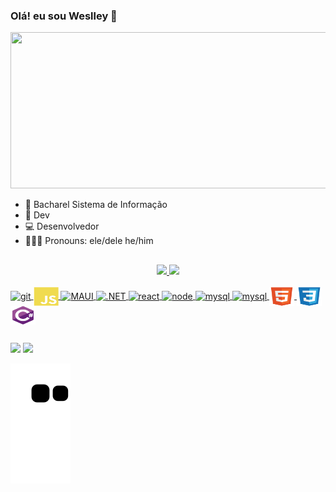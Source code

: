 ### Olá! eu sou Weslley 👋

<img height="250" width="850" src="https://user-images.githubusercontent.com/73807228/153535920-9961208e-36e3-452f-aaef-12db2987544b.gif">

- 🔭 Bacharel Sistema de Informação 
- 🌱 Dev
- 💻 Desenvolvedor 
- 👨🏽‍🦱 Pronouns: ele/dele he/him


##
<div align="center">
  <a href="https://github.com/WeslleySantos-Dev">
  <img height="160em" src="https://github-readme-stats.vercel.app/api?username=WeslleySantos-Dev&show_icons=true&theme=radicak&include_all_commits=true&count_private=false"/>
  <img height="160em" src="https://github-readme-stats.vercel.app/api/top-langs/?username==WeslleySantos-Dev&layout=compact&langs_count=7&theme=dark"/>
</div>
 
  <div style="display: inline_block"><br>

  <img align="center" alt="git" height="30" width="40" src="https://cdn.jsdelivr.net/gh/devicons/devicon/icons/git/git-original.svg" />
  <img align="center" alt="Js" height="30" width="40" src="https://raw.githubusercontent.com/devicons/devicon/master/icons/javascript/javascript-plain.svg"/>  
  <img align="center" alt="MAUI" height="30" width="40" src="https://raw.githubusercontent.com/dotnet/brand/main/logo/dotnet-maui/dotnet-maui.svg">
  <img align="center" alt=".NET" height="30" width="40" src="https://raw.githubusercontent.com/dotnet/brand/main/logo/dotnet/dotnet-logo.svg">
  <img align="center" alt="react" height="30" width="40" src="https://cdn.jsdelivr.net/gh/devicons/devicon/icons/react/react-original.svg" />
  <img align="center" alt="node" height="30" width="40" src="https://cdn.jsdelivr.net/gh/devicons/devicon/icons/nodejs/nodejs-original.svg" />
  <img align="center" alt="mysql" height="30" width="40" src="https://cdn.jsdelivr.net/gh/devicons/devicon/icons/mysql/mysql-original.svg"/>
  <img align="center" alt="mysql" height="30" width="40" src="https://cdn.jsdelivr.net/gh/devicons/devicon/icons/mysql/mysql-original.svg"/>
  <img align="center" alt="HTML" height="30" width="40" src="https://raw.githubusercontent.com/devicons/devicon/master/icons/html5/html5-original.svg">
  <img align="center" alt="CSS" height="30" width="40" src="https://raw.githubusercontent.com/devicons/devicon/master/icons/css3/css3-original.svg">  
  <img align="center" alt="Csharp" height="30" width="40" src="https://raw.githubusercontent.com/devicons/devicon/master/icons/csharp/csharp-original.svg">

</div>
  
  ##


 
<div> 
 	<a href = "mailto:weslleysantosdev@gmail.com"><img src="https://img.shields.io/badge/-Gmail-%23333?style=for-the-badge&logo=gmail&logoColor=white" target="_blank"></a>
  <a href="https://www.linkedin.com/in/weslleysantosdev/" target="_blank"><img src="https://img.shields.io/badge/-LinkedIn-%230077B5?style=for-the-badge&logo=linkedin&logoColor=white" target="_blank"></a> 
 
  ![Snake animation](https://github.com/rafaeltomas/rafaeltomas/blob/output/github-contribution-grid-snake.svg)
 
</div>
